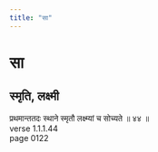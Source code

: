 ```yaml
---
title: "सा"
---
```


# सा
## स्मृति, लक्ष्मी
प्रथमान्ततदः स्थाने स्मृतौ लक्ष्म्यां च सोच्यते ॥ ४४ ॥<BR>verse 1.1.1.44<BR>page 0122

